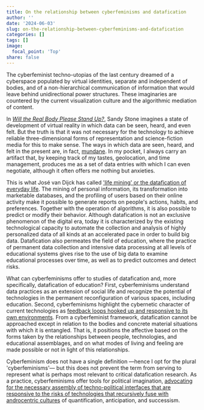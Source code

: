 ```yaml
---
title: On the relationship between cyberfeminisms and datafication
author: ''
date: '2024-06-03'
slug: on-the-relationship-between-cyberfeminisms-and-datafication
categories: []
tags: []
image:
  focal_point: 'Top'
share: false
---
```

The cyberfeminist techno-utopias of the last century dreamed of a cyberspace populated by virtual identities, separate and independent of bodies, and of a non-hierarchical communication of information that would leave behind unidirectional power structures. These imaginaries are countered by the current visualization culture and the algorithmic mediation of content.

In [_Will the Real Body Please Stand Up?_](https://dl.acm.org/doi/10.5555/114772.114785), Sandy Stone imagines a state of development of virtual reality in which data can be seen, heard, and even felt. But the truth is that it was not necessary for the technology to achieve reliable three-dimensional forms of representation and science-fiction media for this to make sense. The ways in which data are seen, heard, and felt in the present are, in fact, [mundane](https://doi.org/10.1177/2053951717700924). In my pocket, I always carry an artifact that, by keeping track of my tastes, geolocation, and time management, produces me as a set of data entries with which I can even negotiate, although it often offers me nothing but anxieties.

This is what José van Dijck has called ['life mining' or the datafication of everyday life](https://doi.org/10.24908/ss.v12i2.4776). The mining of personal information, its transformation into marketable databases, and the profiling of users based on their online activity make it possible to generate reports on people's actions, habits, and preferences. Together with the operation of algorithms, it is also possible to predict or modify their behavior. Although datafication is not an exclusive phenomenon of the digital era, today it is characterized by the existing technological capacity to automate the collection and analysis of highly personalized data of all kinds at an accelerated pace in order to build big data. Datafication also permeates the field of education, where the practice of permanent data collection and intensive data processing at all levels of educational systems gives rise to the use of big data to examine educational processes over time, as well as to predict outcomes and detect risks.

What can cyberfeminisms offer to studies of datafication and, more specifically, datafication of education? First, cyberfeminisms understand data practices as an extension of social life and recognize the potential of technologies in the permanent reconfiguration of various spaces, including education. Second, cyberfeminisms highlight the cybernetic character of current technologies as [feedback loops hooked up and responsive to its own environments](https://doi.org/10.1177/1357034X95001003003). From a cyberfeminist framework, datafication cannot be approached except in relation to the bodies and concrete material situations with which it is entangled. That is, it positions the affective based on the forms taken by the relationships between people, technologies, and educational assemblages, and on what modes of living and feeling are made possible or not in light of this relationships.

Cyberfeminism does not have a single definition —hence I opt for the plural 'cyberfeminisms'— but this does not prevent the term from serving to represent what is perhaps most relevant to critical datafication research. As a practice, cyberfeminisms offer tools for political imagination, [advocating for the necessary assembly of techno-political interfaces that are responsive to the risks of technologies that recursively fuse with androcentric cultures](https://laboriacuboniks.net/manifesto/xenofeminism-a-politics-for-alienation) of quantification, anticipation, and successism.
